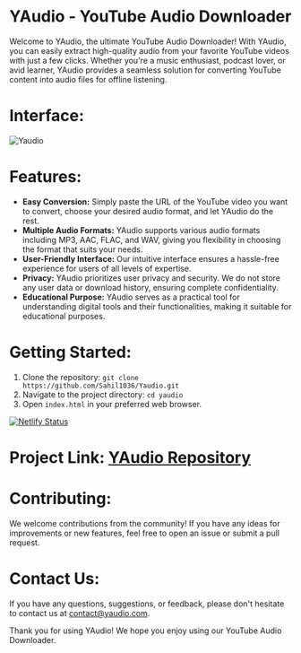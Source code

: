 # YAudio - YouTube Audio Downloader

Welcome to YAudio, the ultimate YouTube Audio Downloader! With YAudio, you can easily extract high-quality audio from your favorite YouTube videos with just a few clicks. Whether you're a music enthusiast, podcast lover, or avid learner, YAudio provides a seamless solution for converting YouTube content into audio files for offline listening.

# Interface:

![Yaudio](https://github.com/Sahil1036/Yaudio/assets/141828257/fcabb6d7-aac4-4079-8aa7-6c3501946fc1)

# Features:
- **Easy Conversion:** Simply paste the URL of the YouTube video you want to convert, choose your desired audio format, and let YAudio do the rest.
- **Multiple Audio Formats:** YAudio supports various audio formats including MP3, AAC, FLAC, and WAV, giving you flexibility in choosing the format that suits your needs.
- **User-Friendly Interface:** Our intuitive interface ensures a hassle-free experience for users of all levels of expertise.
- **Privacy:** YAudio prioritizes user privacy and security. We do not store any user data or download history, ensuring complete confidentiality.
- **Educational Purpose:** YAudio serves as a practical tool for understanding digital tools and their functionalities, making it suitable for educational purposes.

# Getting Started:
1. Clone the repository: `git clone https://github.com/Sahil1036/Yaudio.git`
2. Navigate to the project directory: `cd yaudio`
3. Open `index.html` in your preferred web browser.

[![Netlify Status](https://api.netlify.com/api/v1/badges/5eaab69a-8b68-4ebf-995c-96d79f257137/deploy-status)](https://app.netlify.com/sites/yaudio/deploys)

# Project Link:  [YAudio Repository](https://yaudio.netlify.app)

# Contributing:
We welcome contributions from the community! If you have any ideas for improvements or new features, feel free to open an issue or submit a pull request.

# Contact Us:
If you have any questions, suggestions, or feedback, please don't hesitate to contact us at [contact@yaudio.com](mailto:contact@yaudio.com).

Thank you for using YAudio! We hope you enjoy using our YouTube Audio Downloader.
